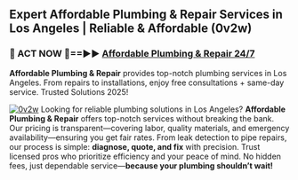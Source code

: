 ## Expert Affordable Plumbing & Repair Services in Los Angeles | Reliable & Affordable (0v2w)  

<h3>🚿 ACT NOW 🌟==►► <a href="https://tinyurl.com/2ne6vx2x" rel="nofollow">Affordable Plumbing & Repair 24/7</a></h3>

**Affordable Plumbing & Repair** provides top-notch plumbing services in Los Angeles. From repairs to installations, enjoy free consultations + same-day service. Trusted Solutions 2025!

[![0v2w](https://i.imgur.com/4PFF4AK.jpeg)](https://tinyurl.com/2ne6vx2x)
Looking for reliable plumbing solutions in Los Angeles? **Affordable Plumbing & Repair** offers top-notch services without breaking the bank. Our pricing is transparent—covering labor, quality materials, and emergency availability—ensuring you get fair rates. From leak detection to pipe repairs, our process is simple: **diagnose, quote, and fix** with precision. Trust licensed pros who prioritize efficiency and your peace of mind. No hidden fees, just dependable service—**because your plumbing shouldn’t wait!**